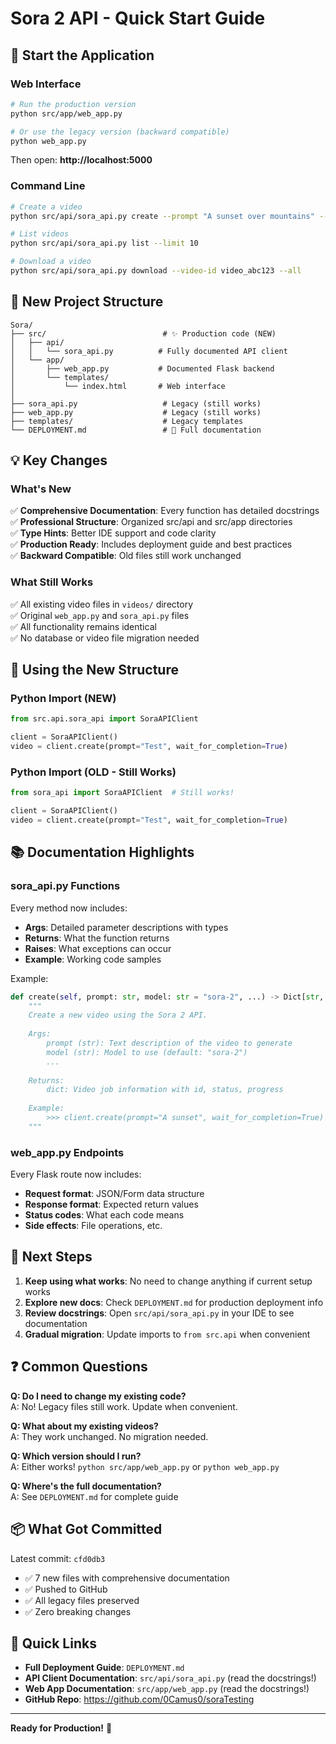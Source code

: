 # Sora 2 API - Quick Start Guide

## 🚀 Start the Application

### Web Interface
```bash
# Run the production version
python src/app/web_app.py

# Or use the legacy version (backward compatible)
python web_app.py
```

Then open: **http://localhost:5000**

### Command Line
```bash
# Create a video
python src/api/sora_api.py create --prompt "A sunset over mountains" --wait

# List videos
python src/api/sora_api.py list --limit 10

# Download a video
python src/api/sora_api.py download --video-id video_abc123 --all
```

## 📁 New Project Structure

```
Sora/
├── src/                          # ✨ Production code (NEW)
│   ├── api/
│   │   └── sora_api.py          # Fully documented API client
│   └── app/
│       ├── web_app.py           # Documented Flask backend
│       └── templates/
│           └── index.html       # Web interface
│
├── sora_api.py                   # Legacy (still works)
├── web_app.py                    # Legacy (still works)
├── templates/                    # Legacy templates
└── DEPLOYMENT.md                 # 📖 Full documentation
```

## 💡 Key Changes

### What's New
✅ **Comprehensive Documentation**: Every function has detailed docstrings  
✅ **Professional Structure**: Organized src/api and src/app directories  
✅ **Type Hints**: Better IDE support and code clarity  
✅ **Production Ready**: Includes deployment guide and best practices  
✅ **Backward Compatible**: Old files still work unchanged  

### What Still Works
✅ All existing video files in `videos/` directory  
✅ Original `web_app.py` and `sora_api.py` files  
✅ All functionality remains identical  
✅ No database or video file migration needed  

## 🔧 Using the New Structure

### Python Import (NEW)
```python
from src.api.sora_api import SoraAPIClient

client = SoraAPIClient()
video = client.create(prompt="Test", wait_for_completion=True)
```

### Python Import (OLD - Still Works)
```python
from sora_api import SoraAPIClient  # Still works!

client = SoraAPIClient()
video = client.create(prompt="Test", wait_for_completion=True)
```

## 📚 Documentation Highlights

### sora_api.py Functions
Every method now includes:
- **Args**: Detailed parameter descriptions with types
- **Returns**: What the function returns
- **Raises**: What exceptions can occur
- **Example**: Working code samples

Example:
```python
def create(self, prompt: str, model: str = "sora-2", ...) -> Dict[str, Any]:
    """
    Create a new video using the Sora 2 API.
    
    Args:
        prompt (str): Text description of the video to generate
        model (str): Model to use (default: "sora-2")
        ...
    
    Returns:
        dict: Video job information with id, status, progress
    
    Example:
        >>> client.create(prompt="A sunset", wait_for_completion=True)
    """
```

### web_app.py Endpoints
Every Flask route now includes:
- **Request format**: JSON/Form data structure
- **Response format**: Expected return values
- **Status codes**: What each code means
- **Side effects**: File operations, etc.

## 🎯 Next Steps

1. **Keep using what works**: No need to change anything if current setup works
2. **Explore new docs**: Check `DEPLOYMENT.md` for production deployment info
3. **Review docstrings**: Open `src/api/sora_api.py` in your IDE to see documentation
4. **Gradual migration**: Update imports to `from src.api` when convenient

## ❓ Common Questions

**Q: Do I need to change my existing code?**  
A: No! Legacy files still work. Update when convenient.

**Q: What about my existing videos?**  
A: They work unchanged. No migration needed.

**Q: Which version should I run?**  
A: Either works! `python src/app/web_app.py` or `python web_app.py`

**Q: Where's the full documentation?**  
A: See `DEPLOYMENT.md` for complete guide

## 📦 What Got Committed

Latest commit: `cfd0db3`
- ✅ 7 new files with comprehensive documentation
- ✅ Pushed to GitHub
- ✅ All legacy files preserved
- ✅ Zero breaking changes

## 🔗 Quick Links

- **Full Deployment Guide**: `DEPLOYMENT.md`
- **API Client Documentation**: `src/api/sora_api.py` (read the docstrings!)
- **Web App Documentation**: `src/app/web_app.py` (read the docstrings!)
- **GitHub Repo**: https://github.com/0Camus0/soraTesting

---

**Ready for Production!** 🎉
